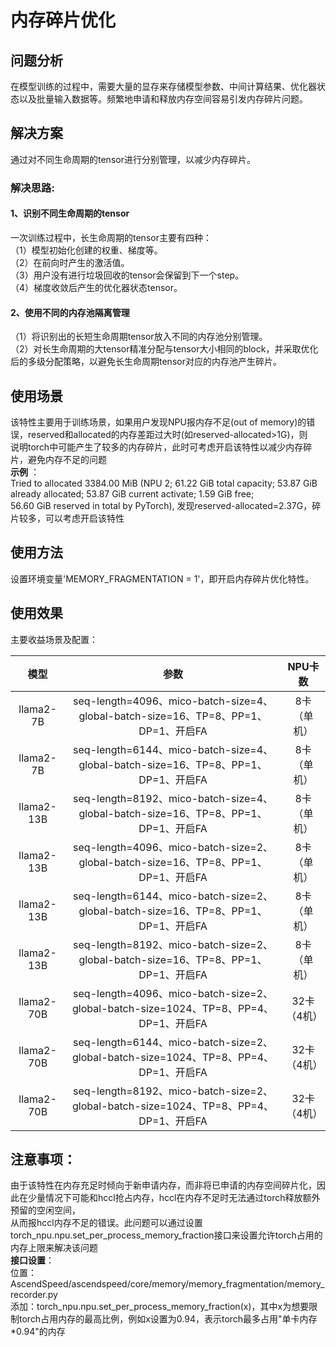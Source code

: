 # 内存碎片优化

## 问题分析

在模型训练的过程中，需要大量的显存来存储模型参数、中间计算结果、优化器状态以及批量输入数据等。频繁地申请和释放内存空间容易引发内存碎片问题。<br />

## 解决方案

通过对不同生命周期的tensor进行分别管理，以减少内存碎片。

### 解决思路:

#### **1、识别不同生命周期的tensor**

   一次训练过程中，长生命周期的tensor主要有四种：  
   （1）模型初始化创建的权重、梯度等。  
   （2）在前向时产生的激活值。  
   （3）用户没有进行垃圾回收的tensor会保留到下一个step。  
   （4）梯度收敛后产生的优化器状态tensor。  

####  **2、使用不同的内存池隔离管理**
   （1）将识别出的长短生命周期tensor放入不同的内存池分别管理。  
   （2）对长生命周期的大tensor精准分配与tensor大小相同的block，并采取优化后的多级分配策略，以避免长生命周期tensor对应的内存池产生碎片。<br />

## 使用场景
该特性主要用于训练场景，如果用户发现NPU报内存不足(out of memory)的错误，reserved和allocated的内存差距过大时(如reserved-allocated>1G)，则 <br />
说明torch中可能产生了较多的内存碎片，此时可考虑开启该特性以减少内存碎片，避免内存不足的问题 <br />
**示例** ：<br />
Tried to allocated 3384.00 MiB (NPU 2; 61.22 GiB total capacity; 53.87 GiB already allocated; 53.87 GiB current activate; 1.59 GiB free; <br />
56.60 GiB reserved in total by PyTorch), 发现reserved-allocated=2.37G，碎片较多，可以考虑开启该特性

## 使用方法
设置环境变量'MEMORY_FRAGMENTATION = 1'，即开启内存碎片优化特性。

## 使用效果
主要收益场景及配置： <br />

|       模型       |                                      参数                                      |  NPU卡数  |
|:--------------:|:----------------------------------------------------------------------------:|:-------:|
|   llama2-7B    |  seq-length=4096、mico-batch-size=4、global-batch-size=16、TP=8、PP=1、DP=1、开启FA  | 8卡（单机）  |
|   llama2-7B    |  seq-length=6144、mico-batch-size=4、global-batch-size=16、TP=8、PP=1、DP=1、开启FA  | 8卡（单机）  |
|   llama2-13B   |  seq-length=8192、mico-batch-size=4、global-batch-size=16、TP=8、PP=1、DP=1、开启FA  | 8卡（单机）  |
|   llama2-13B   |  seq-length=4096、mico-batch-size=2、global-batch-size=16、TP=8、PP=1、DP=1、开启FA  | 8卡（单机）  |
|   llama2-13B   |  seq-length=6144、mico-batch-size=2、global-batch-size=16、TP=8、PP=1、DP=1、开启FA  | 8卡（单机）  |
|   llama2-13B   |  seq-length=8192、mico-batch-size=2、global-batch-size=16、TP=8、PP=1、DP=1、开启FA  | 8卡（单机）  |
|   llama2-70B   | seq-length=4096、mico-batch-size=2、global-batch-size=1024、TP=8、PP=4、DP=1、开启FA | 32卡（4机） |
|   llama2-70B   | seq-length=6144、mico-batch-size=2、global-batch-size=1024、TP=8、PP=4、DP=1、开启FA | 32卡（4机） |
|   llama2-70B   | seq-length=8192、mico-batch-size=2、global-batch-size=1024、TP=8、PP=4、DP=1、开启FA | 32卡（4机） |


## 注意事项：<br />
由于该特性在内存充足时倾向于新申请内存，而非将已申请的内存空间碎片化，因此在少量情况下可能和hccl抢占内存，hccl在内存不足时无法通过torch释放额外预留的空闲空间，<br />
从而报hccl内存不足的错误。此问题可以通过设置torch_npu.npu.set_per_process_memory_fraction接口来设置允许torch占用的内存上限来解决该问题 <br />
**接口设置**：<br />
位置：AscendSpeed/ascendspeed/core/memory/memory_fragmentation/memory_recorder.py <br />
添加：torch_npu.npu.set_per_process_memory_fraction(x)，其中x为想要限制torch占用内存的最高比例，例如x设置为0.94，表示torch最多占用"单卡内存*0.94"的内存 <br />
